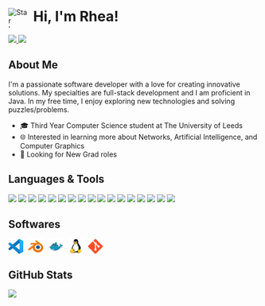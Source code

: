 
<!-- Profile Header -->
<p align="left">
  <div style="display: flex;">
    <img src="https://upload.wikimedia.org/wikipedia/commons/thumb/0/09/Light_blue_star.svg/2048px-Light_blue_star.svg.png" alt="Star Image" style="width: 40px; height: 40px; margin-right: 10px;">
    <h1 style="margin: 0;">Hi, I'm Rhea!</h1>
  </div>
</p>

<!-- Introduction -->
<p align="left">
   <a href="rheaprakash2004@gmail.com">
    <img src="https://img.shields.io/badge/Email-D14836?style=flat-square&logo=gmail&logoColor=white&color=red">
  </a>
  <a href="https://linkedin.com/in/rheap404">
    <img src="https://img.shields.io/badge/LinkedIn-0077B5?style=flat-square&logo=linkedin&logoColor=white&color=blue">
  </a>
</p>



<!-- About Me -->
## About Me

I'm a passionate software developer with a love for creating innovative solutions. My specialties are full-stack development and I am proficient in Java. In my free time, I enjoy exploring new technologies and solving puzzles/problems.

- 🎓 Third Year Computer Science student at The University of Leeds
- 🌐 Interested in learning more about Networks, Artificial Intelligence, and Computer Graphics
- 🎯 Looking for New Grad roles


<!-- Languages & Tools -->
## Languages & Tools

<p align="left">
  <img src="https://img.shields.io/badge/Java-007396?style=flat-square&logo=java&logoColor=white&color=orange">
  <img src="https://img.shields.io/badge/Python-3776AB?style=flat-square&logo=python&logoColor=white&color=blue">
  <img src="https://img.shields.io/badge/JavaScript-F7DF1E?style=flat-square&logo=javascript&logoColor=white&text=black&color=yellow">
  <img src="https://img.shields.io/badge/React-61DAFB?style=flat-square&logo=react&logoColor=white&color=blue">
  <img src="https://img.shields.io/badge/Astro-0C1222?style=flat-square&logo=astro&logoColor=white&color=blueviolet">
  <img src="https://img.shields.io/badge/Linux-FCC624?style=flat-square&logo=linux&logoColor=white&color=black">
  <img src="https://img.shields.io/badge/Git-F05032?style=flat-square&logo=git&logoColor=white&color=black">
  <img src="https://img.shields.io/badge/NPM-CB3837?style=flat-square&logo=npm&logoColor=white&color=red">
  <img src="https://img.shields.io/badge/C-A8B9CC?style=flat-square&logo=c&logoColor=white&color=blue">
  <img src="https://img.shields.io/badge/C++-00599C?style=flat-square&logo=c%2B%2B&logoColor=white&color=blue">
  <img src="https://img.shields.io/badge/HTML5-E34F26?style=flat-square&logo=html5&logoColor=white&color=orange">
  <img src="https://img.shields.io/badge/CSS3-1572B6?style=flat-square&logo=css3&logoColor=white&color=blue">
  <img src="https://img.shields.io/badge/TypeScript-3178C6?style=flat-square&logo=typescript&logoColor=white&color=blue">
  <img src="https://img.shields.io/badge/Tailwind_CSS-38B2AC?style=flat-square&logo=tailwind-css&logoColor=white&color=blue">
  <img src="https://img.shields.io/badge/Node.js-339933?style=flat-square&logo=node.js&logoColor=white&color=orange">
  <img src="https://img.shields.io/badge/SQL-4479A1?style=flat-square&logo=sql&logoColor=white&color=blue">
  <img src="https://img.shields.io/badge/Firebase-FFCA28?style=flat-square&logo=firebase&logoColor=white&color=blueviolet">
</p>

<!-- Softwares -->
## Softwares

<div style="display: flex; gap: 10px;">
  <img src="https://raw.githubusercontent.com/devicons/devicon/master/icons/vscode/vscode-original.svg" alt="VS Code" width="30" height="30"/>
  <img src="https://raw.githubusercontent.com/devicons/devicon/master/icons/blender/blender-original.svg" alt="Blender" width="30" height="30"/>
  <img src="https://raw.githubusercontent.com/devicons/devicon/master/icons/docker/docker-original.svg" alt="Docker" width="30" height="30"/>
  <img src="https://raw.githubusercontent.com/devicons/devicon/master/icons/linux/linux-original.svg" alt="Linux" width="30" height="30"/>
  <img src="https://raw.githubusercontent.com/devicons/devicon/master/icons/git/git-original.svg" alt="Git" width="30" height="30"/>
</div>

<!-- GitHub Stats -->
## GitHub Stats
<p align="left">
  <img src="https://github-readme-stats.vercel.app/api/top-langs/?username=rheap404&layout=compact&theme=radical">
</p>

